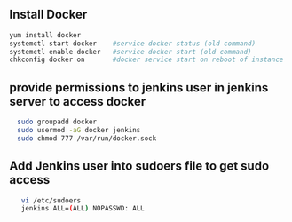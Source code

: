 ## Install Docker
```sh
yum install docker
systemctl start docker    #service docker status (old command)
systemctl enable docker   #service docker start (old command)
chkconfig docker on       #docker service start on reboot of instance
```

## provide permissions to jenkins user in jenkins server to access docker
```sh
  sudo groupadd docker
  sudo usermod -aG docker jenkins
  sudo chmod 777 /var/run/docker.sock
```
## Add Jenkins user into sudoers file to get sudo access
```sh
   vi /etc/sudoers
   jenkins ALL=(ALL) NOPASSWD: ALL
```   
   

